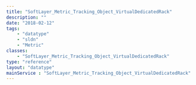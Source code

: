 ```yaml
---
title: "SoftLayer_Metric_Tracking_Object_VirtualDedicatedRack"
description: ""
date: "2018-02-12"
tags:
    - "datatype"
    - "sldn"
    - "Metric"
classes:
    - "SoftLayer_Metric_Tracking_Object_VirtualDedicatedRack"
type: "reference"
layout: "datatype"
mainService : "SoftLayer_Metric_Tracking_Object_VirtualDedicatedRack"
---
```

